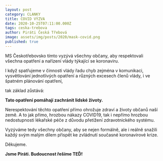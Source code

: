 ```yaml
---
layout: post
category: CLANKY
title: COVID VÝZVA
date: 2020-10-25T07:11:00.000Z
tags: ceska-trebova
author: Piráti Česká Třebová
image: assets/img/posts/2020/mask-covid.png
published: true
---
```


MS Českotřebovsko tímto vyzývá všechny občany,
 aby respektovali všechna opatření a nařízení vlády týkající se koronaviru.

I když spatřujeme v činnosti vlády řadu chyb zejména v komunikaci, vysvětlování
 jednotlivých opatření a různých excesech členů vlády, i ve špatném plánování opatření,

 tak základ zůstává:

**Tato opatření pomáhají zachránit lidské životy.**

Nerespektování těchto opatření přímo ohrožuje zdraví a životy občanů naší země.
A to jak přimo, hrozbou nákazy COVID19, tak i nepřímo hrozbou nedostupnosti
lékařské péče z důvodu přetížení zdravotnického systému.

Vyzýváme tedy všechny občany, aby se nejen formálně, ale i reálně snažili každý
svým malým dílem přispět ke zvládnutí současné koronavirové krize.

Děkujeme.

**Jsme Piráti. Budoucnost řešíme TEĎ!**
